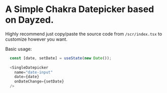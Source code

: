 # A Simple Chakra Datepicker based on Dayzed.

Highly recommend just copy/paste the source code from `/scr/index.tsx` to customize however you want. 

Basic usage: 
```js
  const [date, setDate] = useState(new Date());
  
  <SingleDatepicker
    name="date-input"
    date={date}
    onDateChange={setDate}
  />

```

